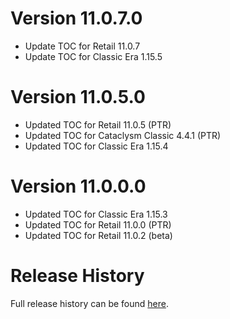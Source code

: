 # Version 11.0.7.0

- Update TOC for Retail 11.0.7
- Update TOC for Classic Era 1.15.5

# Version 11.0.5.0

- Updated TOC for Retail 11.0.5 (PTR)
- Updated TOC for Cataclysm Classic 4.4.1 (PTR)
- Updated TOC for Classic Era 1.15.4

# Version 11.0.0.0

- Updated TOC for Classic Era 1.15.3
- Updated TOC for Retail 11.0.0 (PTR)
- Updated TOC for Retail 11.0.2 (beta)

# Release History

Full release history can be found [here](https://github.com/kstange/MasqueBlizzBars/wiki/Release-Notes).

